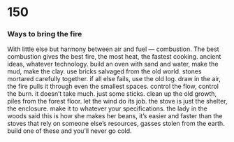 # 150

### Ways to bring the fire

With little else but harmony between air and fuel — combustion. The best combustion gives the best fire, the most heat, the fastest cooking. ancient ideas, whatever technology. build an oven with sand and water, make the mud, make the clay. use bricks salvaged from the old world. stones mortared carefully together. if all else fails, use the old log. draw in the air, the fire pulls it through even the smallest spaces. control the flow, control the burn. it doesn’t take much. just some sticks. clean up the old growth, piles from the forest floor. let the wind do its job. the stove is just the shelter, the enclosure. make it to whatever your specifications. the lady in the woods said this is how she makes her beans, it’s easier and faster than the stoves that rely on someone else’s resources, gasses stolen from the earth. build one of these and you’ll never go cold. 